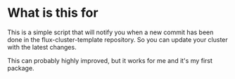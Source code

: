 # What is this for
This is a simple script that will notify you when a new commit has been done in the flux-cluster-template repository.
So you can update your cluster with the latest changes.

This can probably highly improved, but it works for me and it's my first package.
